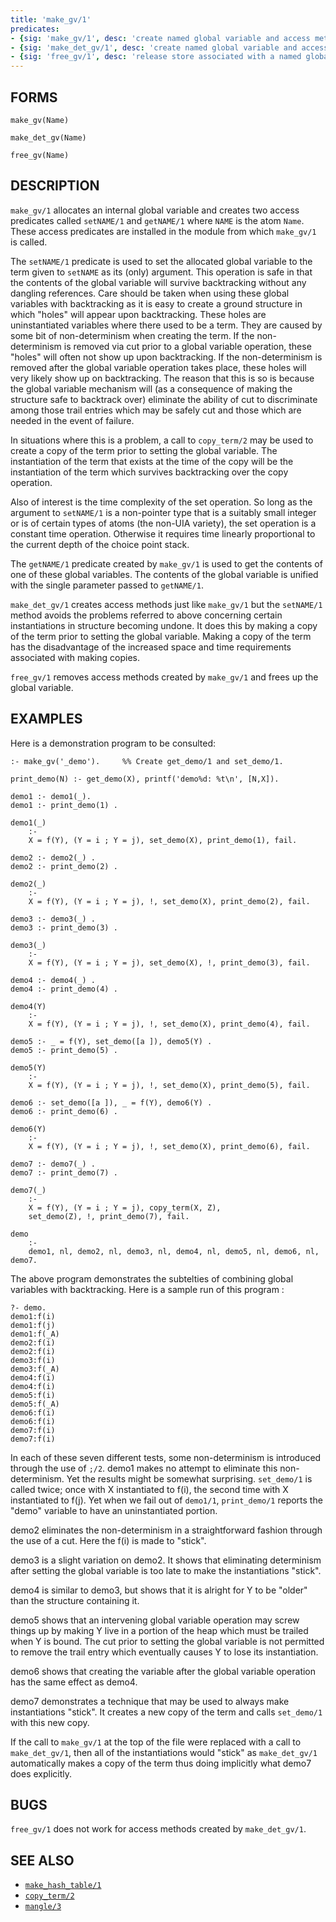 ```yaml
---
title: 'make_gv/1'
predicates:
- {sig: 'make_gv/1', desc: 'create named global variable and access methods'}
- {sig: 'make_det_gv/1', desc: 'create named global variable and access methods which preserve instantiations of structures'}
- {sig: 'free_gv/1', desc: 'release store associated with a named global variable'}
---
```


## FORMS

```
make_gv(Name)

make_det_gv(Name)

free_gv(Name)
```

## DESCRIPTION

`make_gv/1` allocates an internal global variable and creates two access predicates called `setNAME/1` and `getNAME/1` where `NAME` is the atom `Name`. These access predicates are installed in the module from which `make_gv/1` is called.

The `setNAME/1` predicate is used to set the allocated global variable to the term given to `setNAME` as its (only) argument. This operation is safe in that the contents of the global variable will survive backtracking without any dangling references. Care should be taken when using these global variables with backtracking as it is easy to create a ground structure in which &quot;holes&quot; will appear upon backtracking. These holes are uninstantiated variables where there used to be a term. They are caused by some bit of non-determinism when creating the term. If the non-determinism is removed via cut prior to a global variable operation, these &quot;holes&quot; will often not show up upon backtracking. If the non-determinism is removed after the global variable operation takes place, these holes will very likely show up on backtracking. The reason that this is so is because the global variable mechanism will (as a consequence of making the structure safe to backtrack over) eliminate the ability of cut to discriminate among those trail entries which may be safely cut and those which are needed in the event of failure.

In situations where this is a problem, a call to `copy_term/2` may be used to create a copy of the term prior to setting the global variable. The instantiation of the term that exists at the time of the copy will be the instantiation of the term which survives backtracking over the copy operation.

Also of interest is the time complexity of the set operation. So long as the argument to `setNAME/1` is a non-pointer type that is a suitably small integer or is of certain types of atoms (the non-UIA variety), the set operation is a constant time operation. Otherwise it requires time linearly proportional to the current depth of the choice point stack.

The `getNAME/1` predicate created by `make_gv/1` is used to get the contents of one of these global variables. The contents of the global variable is unified with the single parameter passed to `getNAME/1`.

`make_det_gv/1` creates access methods just like `make_gv/1` but the `setNAME/1` method avoids the problems referred to above concerning certain instantiations in structure becoming undone. It does this by making a copy of the term prior to setting the global variable. Making a copy of the term has the disadvantage of the increased space and time requirements associated with making copies.

`free_gv/1` removes access methods created by `make_gv/1` and frees up the global variable.

## EXAMPLES

Here is a demonstration program to be consulted:
```
:- make_gv('_demo').     %% Create get_demo/1 and set_demo/1.

print_demo(N) :- get_demo(X), printf('demo%d: %t\n', [N,X]).

demo1 :- demo1(_).
demo1 :- print_demo(1) .

demo1(_) 
    :- 
    X = f(Y), (Y = i ; Y = j), set_demo(X), print_demo(1), fail.

demo2 :- demo2(_) .
demo2 :- print_demo(2) .

demo2(_) 
    :- 
    X = f(Y), (Y = i ; Y = j), !, set_demo(X), print_demo(2), fail.

demo3 :- demo3(_) .
demo3 :- print_demo(3) .

demo3(_) 
    :- 
    X = f(Y), (Y = i ; Y = j), set_demo(X), !, print_demo(3), fail.

demo4 :- demo4(_) .
demo4 :- print_demo(4) .

demo4(Y) 
    :- 
    X = f(Y), (Y = i ; Y = j), !, set_demo(X), print_demo(4), fail.

demo5 :- _ = f(Y), set_demo([a ]), demo5(Y) .
demo5 :- print_demo(5) .

demo5(Y) 
    :- 
    X = f(Y), (Y = i ; Y = j), !, set_demo(X), print_demo(5), fail.

demo6 :- set_demo([a ]), _ = f(Y), demo6(Y) .
demo6 :- print_demo(6) .

demo6(Y) 
    :- 
    X = f(Y), (Y = i ; Y = j), !, set_demo(X), print_demo(6), fail.

demo7 :- demo7(_) .
demo7 :- print_demo(7) .

demo7(_) 
    :- 
    X = f(Y), (Y = i ; Y = j), copy_term(X, Z),
    set_demo(Z), !, print_demo(7), fail.

demo 
    :- 
    demo1, nl, demo2, nl, demo3, nl, demo4, nl, demo5, nl, demo6, nl, demo7.
```

The above program demonstrates the subtelties of combining global variables with backtracking. Here is a sample run of this program :

```
?- demo.
demo1:f(i)
demo1:f(j)
demo1:f(_A)
demo2:f(i)
demo2:f(i)
demo3:f(i)
demo3:f(_A)
demo4:f(i)
demo4:f(i)
demo5:f(i)
demo5:f(_A)
demo6:f(i)
demo6:f(i)
demo7:f(i)
demo7:f(i)
```

In each of these seven different tests, some non-determinism is introduced through the use of `;/2`.
demo1 makes no attempt to eliminate this non-determinism. Yet the results might be somewhat surprising.  `set_demo/1` is called twice; once with X instantiated to f(i), the second time with X instantiated to f(j).  Yet when we fail out of `demo1/1`, `print_demo/1` reports the &quot;demo&quot; variable to have an uninstantiated portion.

demo2 eliminates the non-determinism in a straightforward fashion through the use of a cut.  Here the f(i) is made to &quot;stick&quot;.

demo3 is a slight variation on demo2.  It shows that eliminating determinism after setting the global variable is too late to make the instantiations &quot;stick&quot;.

demo4 is similar to demo3, but shows that it is alright for Y to be &quot;older&quot; than the structure containing it.

demo5 shows that an intervening global variable operation may screw things up by making Y live in a portion of the heap which must be trailed when Y is bound.  The cut prior to setting the global variable is not permitted to remove the trail entry which eventually causes Y to lose its instantiation.

demo6 shows that creating the variable after the global variable operation has the same effect as demo4.

demo7 demonstrates a technique that may be used to always make instantiations &quot;stick&quot;. It creates a new copy of the term and calls `set_demo/1` with this new copy.

If the call to `make_gv/1` at the top of the file were replaced with a call to `make_det_gv/1`, then all of the instantiations would &quot;stick&quot; as `make_det_gv/1` automatically makes a copy of the term thus doing implicitly what demo7 does explicitly.

## BUGS

`free_gv/1` does not work for access methods created by `make_det_gv/1`.


## SEE ALSO

- [`make_hash_table/1`](makehashtable1.html)
- [`copy_term/2`](copyterm2.html)
- [`mangle/3`](mangle3.html)
